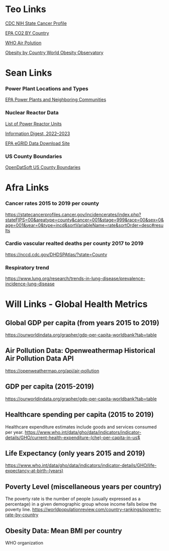 # Teo Links
[CDC NIH State Cancer Profile](https://statecancerprofiles.cancer.gov/map/map.withimage.php?00&county&001&001&00&0&01&0&1&5&0#results)

[EPA CO2 BY Country](https://www.epa.gov/ghgemissions/global-greenhouse-gas-emissions-data)

[WHO Air Polution](https://www.who.int/data/gho/data/themes/air-pollution)

[Obesity by Country World Obesity Observatory](https://data.worldobesity.org/rankings/)

# Sean Links
### Power Plant Locations and Types
[EPA Power Plants and Neighboring Communities](https://www.epa.gov/power-sector/power-plants-and-neighboring-communities)

### Nuclear Reactor Data
[List of Power Reactor Units](https://www.nrc.gov/reactors/operating/list-power-reactor-units.html)

[Information Digest, 2022–2023](https://www.nrc.gov/reading-rm/doc-collections/nuregs/staff/sr1350/index.html)

[EPA eGRID Data Download Site](https://www.epa.gov/egrid/download-data)

### US County Boundaries
[OpenDatSoft US County Boundaries](https://public.opendatasoft.com/explore/dataset/us-county-boundaries/table/?disjunctive.statefp&disjunctive.countyfp&disjunctive.name&disjunctive.namelsad&disjunctive.stusab&disjunctive.state_name)

# Afra Links 
### Cancer rates 2015 to 2019 per county
https://statecancerprofiles.cancer.gov/incidencerates/index.php?stateFIPS=00&areatype=county&cancer=001&stage=999&race=00&sex=0&age=001&year=0&type=incd&sortVariableName=rate&sortOrder=desc#results

### Cardio vascular realted deaths per county 2017 to 2019
https://nccd.cdc.gov/DHDSPAtlas/?state=County

### Respiratory trend
https://www.lung.org/research/trends-in-lung-disease/prevalence-incidence-lung-disease

# Will Links - Global Health Metrics

## Global GDP per capita (from years 2015 to 2019)
https://ourworldindata.org/grapher/gdp-per-capita-worldbank?tab=table



## Air Pollution Data: Openweathermap Historical Air Pollution Data API
https://openweathermap.org/api/air-pollution

## GDP per capita (2015-2019)
https://ourworldindata.org/grapher/gdp-per-capita-worldbank?tab=table

## Healthcare spending per capita (2015 to 2019)
Healthcare expenditure estimates include goods and services consumed per year.
https://www.who.int/data/gho/data/indicators/indicator-details/GHO/current-health-expenditure-(che)-per-capita-in-us$


## Life Expectancy (only years 2015 and 2019)
https://www.who.int/data/gho/data/indicators/indicator-details/GHO/life-expectancy-at-birth-(years)


## Poverty Level (miscellaneous years per country)
The poverty rate is the number of people (usually expressed as a percentage) in a given demographic group whose income falls below the poverty line.
https://worldpopulationreview.com/country-rankings/poverty-rate-by-country

## Obesity Data: Mean BMI per country
WHO organization
